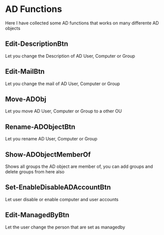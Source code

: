 # AD Functions
Here I have collected some AD functions that works on many differente AD objects

## Edit-DescriptionBtn
Let you change the Description of AD User, Computer or Group

## Edit-MailBtn
Let you change the mail of AD User, Computer or Group

## Move-ADObj
Let you move AD User, Computer or Group to a other OU

## Rename-ADObjectBtn
Let you rename AD User, Computer or Group

## Show-ADObjectMemberOf
Shows all groups the AD object are member of, you can add groups and delete groups from here also

## Set-EnableDisableADAccountBtn
Let user disable or enable computer and user accounts

## Edit-ManagedByBtn
Let the user change the person that are set as managedby